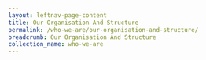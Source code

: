 ```yaml
---
layout: leftnav-page-content
title: Our Organisation And Structure
permalink: /who-we-are/our-organisation-and-structure/
breadcrumb: Our Organisation And Structure
collection_name: who-we-are
---
```

